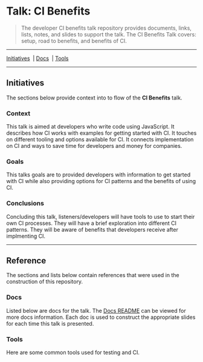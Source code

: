 # Talk: CI Benefits

> The developer CI benefits talk repository provides documents, links, lists, notes, and slides to support the talk. The CI Benefits Talk covers: setup, road to benefits, and benefits of CI.

----

[Initiatives](#context)&nbsp;&nbsp;|
[Docs](#docs)&nbsp;&nbsp;|
[Tools](#tools)

----

## Initiatives

The sections below provide context into to flow of the **CI Benefits** talk.

### Context

This talk is aimed at developers who write code using JavaScript. It describes how CI works with examples for  getting started with CI. It touches on different tooling and options available for CI. It connects implementation on CI and ways to save time for developers and money for companies.

### Goals

This talks goals are to provided developers with information to get started with CI while also providing options for CI patterns and the benefits of using CI.

### Conclusions

Concluding this talk, listeners/developers will have tools to use to start their own CI processes. They will have a brief exploration into different CI patterns. They will be aware of benefits that developers receive after implmenting CI.

----

## Reference

The sections and lists below contain references that were used in the construction of this repository.

### Docs

Listed below are docs for the talk. The [Docs README](https://github.com/yowainwright/developer-ci-benefits/blob/master/docs/README.md) can be viewed for more docs information. Each doc is used to construct the appropriate slides for each time this talk is presented.

### Tools

Here are some common tools used for testing and CI.
